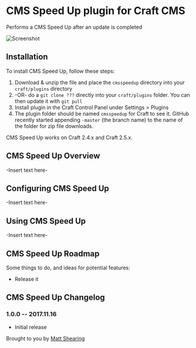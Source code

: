 # CMS Speed Up plugin for Craft CMS

Performs a CMS Speed Up after an update is completed

![Screenshot](resources/screenshots/plugin_logo.png)

## Installation

To install CMS Speed Up, follow these steps:

1. Download & unzip the file and place the `cmsspeedup` directory into your `craft/plugins` directory
2.  -OR- do a `git clone ???` directly into your `craft/plugins` folder.  You can then update it with `git pull`
3. Install plugin in the Craft Control Panel under Settings > Plugins
4. The plugin folder should be named `cmsspeedup` for Craft to see it.  GitHub recently started appending `-master` (the branch name) to the name of the folder for zip file downloads.

CMS Speed Up works on Craft 2.4.x and Craft 2.5.x.

## CMS Speed Up Overview

-Insert text here-

## Configuring CMS Speed Up

-Insert text here-

## Using CMS Speed Up

-Insert text here-

## CMS Speed Up Roadmap

Some things to do, and ideas for potential features:

* Release it

## CMS Speed Up Changelog

### 1.0.0 -- 2017.11.16

* Initial release

Brought to you by [Matt Shearing](adigital.agency)